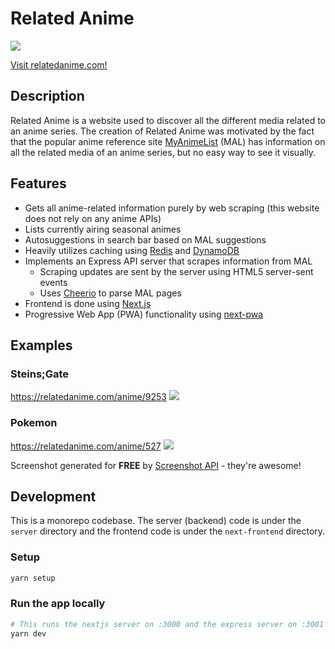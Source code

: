 # Related Anime

<img src="https://shot.screenshotapi.net/screenshot?&url=https%3A%2F%2Frelatedanime.com%2F&output=image&file_type=png&wait_for_event=load/">

[Visit relatedanime.com!](http://relatedanime.com/)

## Description

Related Anime is a website used to discover all the different media related to an anime series.
The creation of Related Anime was motivated by the fact that the popular anime reference site [MyAnimeList](https://myanimelist.net/) (MAL) has information on all the related media of an anime series, but no easy way to see it visually.

## Features

- Gets all anime-related information purely by web scraping (this website does not rely on any anime APIs)
- Lists currently airing seasonal animes
- Autosuggestions in search bar based on MAL suggestions
- Heavily utilizes caching using [Redis](https://redis.io/) and [DynamoDB](https://aws.amazon.com/dynamodb/)
- Implements an Express API server that scrapes information from MAL
  - Scraping updates are sent by the server using HTML5 server-sent events
  - Uses [Cheerio](https://github.com/cheeriojs/cheerio) to parse MAL pages
- Frontend is done using [Next.js](https://nextjs.org/)
- Progressive Web App (PWA) functionality using [next-pwa](https://github.com/shadowwalker/next-pwa)

## Examples

### Steins;Gate

https://relatedanime.com/anime/9253
<img src="https://screenshotapi-dot-net.storage.googleapis.com/relatedanime_com_anime_92_068c89df1254.png">

### Pokemon

https://relatedanime.com/anime/527
<img src="https://shot.screenshotapi.net/screenshot?&url=https%3A%2F%2Frelatedanime.com%2Fanime%2F527&output=image&file_type=png&wait_for_event=load">

Screenshot generated for **FREE** by [Screenshot API](https://www.screenshotapi.net/) - they're awesome!

## Development

This is a monorepo codebase. The server (backend) code is under the `server` directory and the frontend code is under the `next-frontend` directory.

### Setup

```bash
yarn setup
```

### Run the app locally

```bash
# This runs the nextjs server on :3000 and the express server on :3001 by default
yarn dev
```
